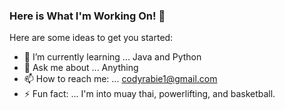 ### Here is What I'm Working On! 👋

Here are some ideas to get you started:

- 🌱 I’m currently learning ... Java and Python
- 💬 Ask me about ... Anything
- 📫 How to reach me: ... codyrabie1@gmail.com
- ⚡ Fun fact: ... I'm into muay thai, powerlifting, and basketball.

